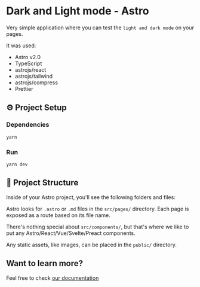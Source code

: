 # Dark and Light mode - Astro

Very simple application where you can test the `light and dark mode` on your pages.

It was used:
- Astro v2.0
- TypeScript
- astrojs/react
- astrojs/tailwind
- astrojs/compress
- Prettier

## ⚙ Project Setup

### Dependencies
```
yarn
```

### Run

```
yarn dev
```

## 🚀 Project Structure

Inside of your Astro project, you'll see the following folders and files:

Astro looks for `.astro` or `.md` files in the `src/pages/` directory. Each page is exposed as a route based on its file name.

There's nothing special about `src/components/`, but that's where we like to put any Astro/React/Vue/Svelte/Preact components.

Any static assets, like images, can be placed in the `public/` directory.

## Want to learn more?

Feel free to check [our documentation](https://docs.astro.build)